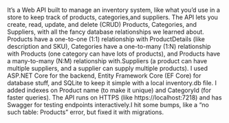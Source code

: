  It’s a Web API built to manage an inventory system, like what you’d use in a store to keep track of products, categories,and suppliers. The API lets you create, read, update, and delete (CRUD) Products, Categories,
 and Suppliers, with all the fancy database relationships we learned about. Products have a one-to-one (1:1) relationship with ProductDetails (like description and SKU), Categories have a one-to-many (1:N) 
 relationship with Products (one category can have lots of products), and Products have a many-to-many (N:M) relationship with.Suppliers (a product can have multiple suppliers, and a supplier can supply multiple 
 products). I used ASP.NET Core for the backend, Entity Framework Core (EF Core) for database stuff, and SQLite to keep it simple with a local inventory.db file. I added indexes on Product name (to make it unique)
 and CategoryId (for faster queries). The API runs on HTTPS (like https://localhost:7218) and has Swagger for testing endpoints interactively.I hit some bumps, like a “no such table: Products” 
 error, but fixed it with migrations. 

